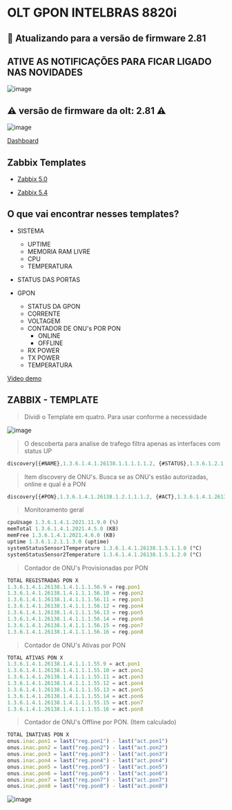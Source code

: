# OLT GPON INTELBRAS 8820i

## 🚧 Atualizando para a versão de firmware 2.81

## ATIVE AS NOTIFICAÇÕES PARA FICAR LIGADO NAS NOVIDADES

![image](https://user-images.githubusercontent.com/23584038/132106564-72ab4986-3c8a-4074-9d0b-9bc77e5c9d80.png)

## ⚠️ versão de firmware da olt: 2.81 ⚠️

![image](https://user-images.githubusercontent.com/23584038/128234027-a7dff4e8-0073-4a24-a47e-f7d147b4a312.png)

[Dashboard](contents/grafana_dash_OLT_INTELBRAS_8820i.json)

## Zabbix Templates

- [Zabbix 5.0](contents/OLT_INTELBRAS_8820i_ONUs%20zabbix%205_0.xml)

- [Zabbix 5.4](contents/OLT_INTELBRAS_8820i_ONUs%20zabbix%205_4.xml)

## O que vai encontrar nesses templates?

- SISTEMA
  - UPTIME
  - MEMORIA RAM LIVRE
  - CPU
  - TEMPERATURA
  
- STATUS DAS PORTAS

- GPON
  - STATUS DA GPON
  - CORRENTE
  - VOLTAGEM
  - CONTADOR DE ONU's POR PON
    - ONLINE
    - OFFLINE
  - RX POWER
  - TX POWER
  - TEMPERATURA

[Video demo](/contents/demo.mp4)

## ZABBIX - TEMPLATE

> Dividi o Template em quatro. Para usar conforme a necessidade

![image](https://user-images.githubusercontent.com/23584038/132104647-9a10ebe3-7e61-4314-ad9b-a80b87942411.png)

> O descoberta para analise de trafego filtra apenas as interfaces com status UP

```js
discovery[{#NAME},1.3.6.1.4.1.26138.1.1.1.1.1.2, {#STATUS},1.3.6.1.2.1.2.2.1.8]
```

> Item discovery de ONU's. Busca se as ONU's estão autorizadas, online e qual é a PON

```js
discovery[{#PON},1.3.6.1.4.1.26138.1.2.1.1.1.2, {#ACT},1.3.6.1.4.1.26138.1.2.1.1.1.5, {#REG}, 1.3.6.1.4.1.26138.1.2.1.1.1.4]
```

> Monitoramento geral

```js
cpuUsage 1.3.6.1.4.1.2021.11.9.0 (%)
memTotal 1.3.6.1.4.1.2021.4.5.0 (KB)
memFree 1.3.6.1.4.1.2021.4.6.0 (KB)
uptime 1.3.6.1.2.1.1.3.0 (uptime)
systemStatusSensor1Temperature 1.3.6.1.4.1.26138.1.5.1.1.0 (°C)
systemStatusSensor2Temperature 1.3.6.1.4.1.26138.1.5.1.2.0 (°C)
```

> Contador de ONU's Provisionadas por PON

```js
TOTAL REGISTRADAS PON X
1.3.6.1.4.1.26138.1.4.1.1.1.56.9 = reg.pon1
1.3.6.1.4.1.26138.1.4.1.1.1.56.10 = reg.pon2
1.3.6.1.4.1.26138.1.4.1.1.1.56.11 = reg.pon3
1.3.6.1.4.1.26138.1.4.1.1.1.56.12 = reg.pon4
1.3.6.1.4.1.26138.1.4.1.1.1.56.13 = reg.pon5
1.3.6.1.4.1.26138.1.4.1.1.1.56.14 = reg.pon6
1.3.6.1.4.1.26138.1.4.1.1.1.56.15 = reg.pon7
1.3.6.1.4.1.26138.1.4.1.1.1.56.16 = reg.pon8
```

> Contador de ONU's Ativas por PON

```js
TOTAL ATIVAS PON X
1.3.6.1.4.1.26138.1.4.1.1.1.55.9 = act.pon1
1.3.6.1.4.1.26138.1.4.1.1.1.55.10 = act.pon2
1.3.6.1.4.1.26138.1.4.1.1.1.55.11 = act.pon3
1.3.6.1.4.1.26138.1.4.1.1.1.55.12 = act.pon4
1.3.6.1.4.1.26138.1.4.1.1.1.55.13 = act.pon5
1.3.6.1.4.1.26138.1.4.1.1.1.55.14 = act.pon6
1.3.6.1.4.1.26138.1.4.1.1.1.55.15 = act.pon7
1.3.6.1.4.1.26138.1.4.1.1.1.55.16 = act.pon8
```

> Contador de ONU's Offline por PON. (Item calculado)

```js
TOTAL INATIVAS PON X
onus.inac.pon1 = last("reg.pon1") - last("act.pon1")
onus.inac.pon2 = last("reg.pon2") - last("act.pon2")
onus.inac.pon3 = last("reg.pon3") - last("act.pon3")
onus.inac.pon4 = last("reg.pon4") - last("act.pon4")
onus.inac.pon5 = last("reg.pon5") - last("act.pon5")
onus.inac.pon6 = last("reg.pon6") - last("act.pon6")
onus.inac.pon7 = last("reg.pon7") - last("act.pon7")
onus.inac.pon8 = last("reg.pon8") - last("act.pon8")
```

![image](https://user-images.githubusercontent.com/23584038/132105625-24060a34-e00d-4880-8bc3-02b6eeb9cdd4.png)
